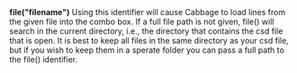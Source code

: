 <a name="file_combobox"><h3 style="padding-top: 40px; margin-top: 40px;"></h3></a>
**file("filename")** Using this identifier will cause Cabbage to load lines from the given file into the combo box. If a full file path is not given, file() will search  in the current directory, i.e., the directory that contains the csd file that is open. It is best to keep all files in the same directory as your csd file, but if you wish to keep them in a sperate folder you can pass a full path to the file() identifier. 